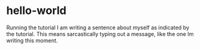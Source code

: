 # hello-world
Running the tutorial
I am writing a sentence about myself as indicated by the tutorial. This means sarcastically typing out a message, like the one Im writing this moment.
